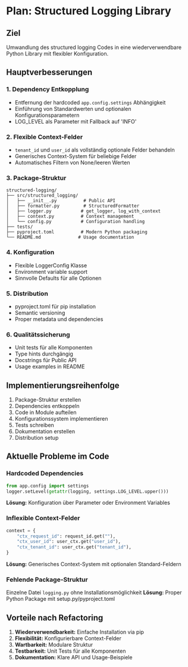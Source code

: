# Plan: Structured Logging Library

## Ziel
Umwandlung des structured logging Codes in eine wiederverwendbare Python Library mit flexibler Konfiguration.

## Hauptverbesserungen

### 1. Dependency Entkopplung
- Entfernung der hardcoded `app.config.settings` Abhängigkeit
- Einführung von Standardwerten und optionalen Konfigurationsparametern
- LOG_LEVEL als Parameter mit Fallback auf 'INFO'

### 2. Flexible Context-Felder
- `tenant_id` und `user_id` als vollständig optionale Felder behandeln
- Generisches Context-System für beliebige Felder
- Automatisches Filtern von None/leeren Werten

### 3. Package-Struktur
```
structured-logging/
├── src/structured_logging/
│   ├── __init__.py          # Public API
│   ├── formatter.py         # StructuredFormatter
│   ├── logger.py           # get_logger, log_with_context  
│   ├── context.py          # Context management
│   └── config.py           # Configuration handling
├── tests/
├── pyproject.toml          # Modern Python packaging
└── README.md              # Usage documentation
```

### 4. Konfiguration
- Flexible LoggerConfig Klasse
- Environment variable support
- Sinnvolle Defaults für alle Optionen

### 5. Distribution
- pyproject.toml für pip installation
- Semantic versioning
- Proper metadata und dependencies

### 6. Qualitätssicherung
- Unit tests für alle Komponenten
- Type hints durchgängig
- Docstrings für Public API
- Usage examples in README

## Implementierungsreihenfolge
1. Package-Struktur erstellen
2. Dependencies entkoppeln
3. Code in Module aufteilen
4. Konfigurationssystem implementieren
5. Tests schreiben
6. Dokumentation erstellen
7. Distribution setup

## Aktuelle Probleme im Code

### Hardcoded Dependencies
```python
from app.config import settings
logger.setLevel(getattr(logging, settings.LOG_LEVEL.upper()))
```
**Lösung:** Konfiguration über Parameter oder Environment Variables

### Inflexible Context-Felder
```python
context = {
    "ctx_request_id": request_id.get(""),
    "ctx_user_id": user_ctx.get("user_id"),
    "ctx_tenant_id": user_ctx.get("tenant_id"),
}
```
**Lösung:** Generisches Context-System mit optionalen Standard-Feldern

### Fehlende Package-Struktur
Einzelne Datei `logging.py` ohne Installationsmöglichkeit
**Lösung:** Proper Python Package mit setup.py/pyproject.toml

## Vorteile nach Refactoring

1. **Wiederverwendbarkeit:** Einfache Installation via pip
2. **Flexibilität:** Konfigurierbare Context-Felder 
3. **Wartbarkeit:** Modulare Struktur
4. **Testbarkeit:** Unit Tests für alle Komponenten
5. **Dokumentation:** Klare API und Usage-Beispiele